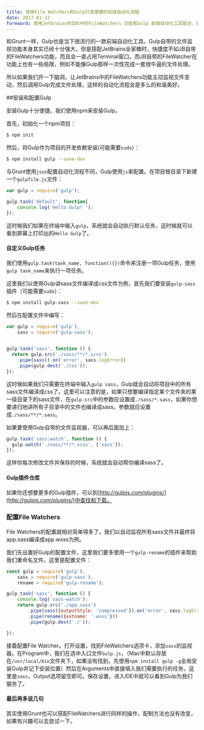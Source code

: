 ```yaml
---
title: 使用File Watchers和Gulp打造便捷的前端自动化流程
date: 2017-01-22
foreword: 使用Jetbrains的IDE中的FileWatchers 功能和Gulp 前端自动化工具配合，打造便捷的前端自动化流程
---
```


和Grunt一样，Gulp也是当下很流行的一款前端自动化工具。Gulp自带的文件监视功能本身其实已经十分强大，但是搭配JetBrains全家桶时，快捷度不如JB自带的FileWatchers功能，而且会一直占用Terminal窗口。而JB自带的FileWatcher在功能上也有一些局限，例如不能像Gulp那样一次性完成一套很牛逼的文件处理。

所以如果我们开一下脑洞，让JetBrains中的FileWatchers功能主动监视文件变动，然后调用Gulp完成文件处理，这样的自动化流程会是多么的和谐美好。

##安装和配置Gulp

安装Gulp十分便捷。我们使用npm来安装Gulp。

首先，初始化一个npm项目：

```bash
$ npm init
```
然后，将Gulp作为项目的开发依赖安装(可能需要`sudo`）：

```bash
$ npm install gulp --save-dev
```

与Grunt使用`json`配置自动化流程不同，Gulp使用`js`来配置。在项目根目录下新建一个`gulpfile.js`文件：

```JavaScript
var gulp = require('gulp');

gulp.task('default', function{
	console.log('Hello Gulp! ');
});
```

这时候我们如果在终端中输入`gulp`，系统就会自动执行默认任务，这时候就可以看到屏幕上打印出的`Hello Gulp`了。

#### 自定义Gulp任务

我们使用`gulp.task(task_name, function(){})`命令来注册一项Gulp任务，使用`gulp task_name`来执行一项任务。

这里我们以使用Gulp讲sass文件编译成css文件为例，首先我们要安装`gulp-sass`插件（可能需要`sudo`）：

```bash
$ npm install gulp-sass --save-dev
```

然后在配置文件中编写：

```JavaScript
var gulp = require('gulp'),
    sass = require('gulp-sass');
	

gulp.task('sass', function () {
  return gulp.src('./sass/**/*.scss')
    .pipe(sass().on('error', sass.logError))
    .pipe(gulp.dest('./css'));
});
```

这时候如果我们只需要在终端中输入`gulp sass`，Gulp就会自动将项目中的所有sass文件编译成css了。这里可以注意的是，如果只想要编译指定某个文件夹的某一级目录下的sass文件，在`gulp.src`中的参数应设置成`./sass/*.sass`，如果你想要递归地讲所有子目录中的文件也编译成sass，参数就应设置成`./sass/**/*.sass`。

如果要使用Gulp自带的文件监视器，可以再后面加上：

```JavaScript
gulp.task('sass:watch', function () {
  gulp.watch('./sass/**/*.scss', ['sass']);
});
```
这样你每次修改文件并保存的时候，系统就会自动帮你编译sass了。

#### Gulp插件仓库
如果你还想要更多的Gulp插件，可以到[http://gulpjs.com/plugins/](http://gulpjs.com/plugins/)中查找和下载。

### 配置File Watchers

File Watchers的配置就相对简单得多了。我们以自动监视所有sass文件并最终将app.sass编译成app.wxss为例。

我们先设置好Gulp的配置文件，这里我们要多使用一个`gulp-rename`的插件来帮助我们重命名文件。这里是配置文件：

```JavaScript
const gulp = require('gulp'),
    sass = require('gulp-sass'),
    rename = require('gulp-rename');

gulp.task('sass', function () {
    console.log('sass-watch');
    return gulp.src('./app.sass')
        .pipe(sass({outputStyle: 'compressed'}).on('error', sass.logError))
        .pipe(rename({extname: '.wxss'}))
        .pipe(gulp.dest('./'));

});
```

接着配置File Watcher。打开设置，找到FileWatchers选项卡，添加`sass`的监视器。在Program中，我们在选中入口文件`Gulp.js`，（Mac中默认存放在`/usr/local/bin`文件夹下，如果没有找到，先使用`npm install gulp -g`全局安装Gulp并记下安装位置）然后在Arguments中直接填入我们需要执行的任务，这里是`sass`，Output选项留空即可。保存设置，进入IDE中就可以看到Gulp为我们服务了。

#### 最后再多说几句
其实使用Grunt也可以搭配FileWatchers进行同样的操作，配制方法也没有改变，如果有兴趣可以去尝试一下。